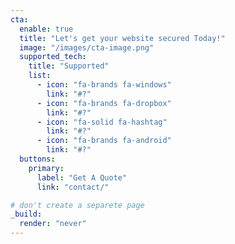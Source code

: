 ```yaml
---
cta:
  enable: true
  title: "Let's get your website secured Today!"
  image: "/images/cta-image.png"
  supported_tech:
    title: "Supported"
    list:
      - icon: "fa-brands fa-windows"
        link: "#?"
      - icon: "fa-brands fa-dropbox"
        link: "#?"
      - icon: "fa-solid fa-hashtag"
        link: "#?"
      - icon: "fa-brands fa-android"
        link: "#?"
  buttons:
    primary:
      label: "Get A Quote"
      link: "contact/"

# don't create a separete page
_build:
  render: "never"
---
```

